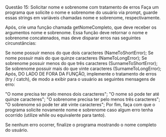 Questão 15: Solicitar nome e sobrenome com tratamento de erros
Faça um programa que solicite o nome e sobrenome do usuário via prompt, guarde essas strings em variáveis chamadas nome e sobrenome, respectivamente.

Após, crie uma função chamada getNomeCompleto, que deve receber os argumentos nome e sobrenome. Essa função deve retornar o nome e sobrenome concatenados, mas deve disparar erros nas seguintes circunstâncias:

Se nome possuir menos do que dois caracteres (NameToShortError);
Se nome possuir mais do que quinze caracteres (NameToLongError);
Se sobrenome possuir menos do que três caracteres (SurnameToShortError);
Se sobrenome possuir mais do que vinte caracteres (SurnameToLongError);
Após, DO LADO DE FORA DA FUNÇÃO, implemente o tratamento de erros (try / catch), de modo a exibir para o usuário as seguintes mensagens de erro:

"O nome precisa ter pelo menos dois caracteres";
"O nome só pode ter até quinze caracteres";
"O sobrenome precisa ter pelo menos três caracteres";
"O sobrenome só pode ter até vinte caracteres";
Por fim, faça com que o programa solicite novamente nome e sobrenome caso algum erro tenha ocorrido (utilize while ou equivalente para tanto).

Se nenhum erro ocorrer, finalize o programa mostrando o nome completo do usuário.
